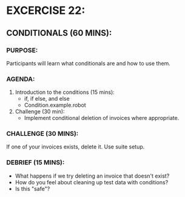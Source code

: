 # EXCERCISE 22:
## CONDITIONALS (60 MINS):
### PURPOSE:
Participants will learn what conditionals are and how to use them.

### AGENDA:
1. Introduction to the conditions (15 mins):
   - if, if else, and else
   - Condition.example.robot
2. Challenge (30 min):
   - Implement conditional deletion of invoices where appropriate.

### CHALLENGE (30 MINS):
If one of your invoices exists, delete it. Use suite setup.

### DEBRIEF (15 MINS):
- What happens if we try deleting an invoice that doesn't exist?
- How do you feel about cleaning up test data with conditions?
- Is this "safe"?
